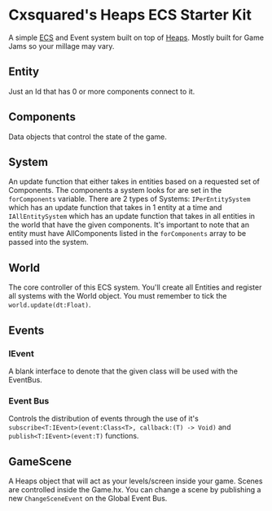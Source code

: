# Cxsquared's Heaps ECS Starter Kit

A simple [ECS](https://www.wikiwand.com/en/Entity_component_system) and Event system built on top of [Heaps](https://heaps.io/). Mostly built for Game Jams so your millage may vary.

## Entity

Just an Id that has 0 or more components connect to it.

## Components

Data objects that control the state of the game.

## System

An update function that either takes in entities based on a requested set of Components. The components a system looks for are set in the `forComponents` variable.
There are 2 types of Systems: `IPerEntitySystem` which has an update function that takes in 1 entity at a time and `IAllEntitySystem` which has an update function that takes in all entities in the world that have the given components.
It's important to note that an entity must have AllComponents listed in the `forComponents` array to be passed into the system.

## World

The core controller of this ECS system. You'll create all Entities and register all systems with the World object.
You must remember to tick the `world.update(dt:Float)`.

## Events

### IEvent

A blank interface to denote that the given class will be used with the EventBus.

### Event Bus

Controls the distribution of events through the use of it's `subscribe<T:IEvent>(event:Class<T>, callback:(T) -> Void)` and `publish<T:IEvent>(event:T)` functions.

## GameScene

A Heaps object that will act as your levels/screen inside your game. Scenes are controlled inside the Game.hx. You can change a scene by publishing a new `ChangeSceneEvent` on the Global Event Bus.
